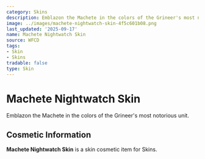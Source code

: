 ```yaml
---
category: Skins
description: Emblazon the Machete in the colors of the Grineer's most notorious unit.
image: ../images/machete-nightwatch-skin-4f5c601b08.png
last_updated: '2025-09-17'
name: Machete Nightwatch Skin
source: WFCD
tags:
- Skin
- Skins
tradable: false
type: Skin
---
```


# Machete Nightwatch Skin

Emblazon the Machete in the colors of the Grineer's most notorious unit.

## Cosmetic Information

**Machete Nightwatch Skin** is a skin cosmetic item for Skins.

